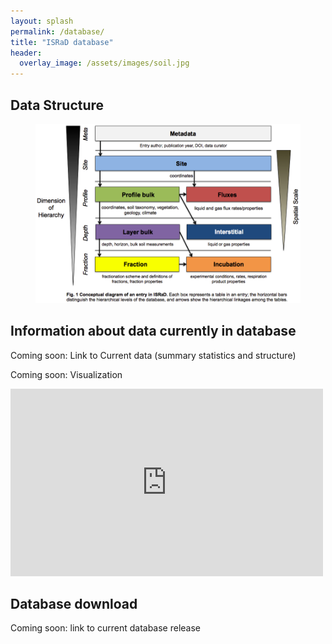 ```yaml
---
layout: splash
permalink: /database/
title: "ISRaD database"
header:
  overlay_image: /assets/images/soil.jpg
---
```


## Data Structure

<figure>
	<img src="https://github.com/International-Soil-Radiocarbon-Database/ISRaD/raw/master/assets/images/structure_new.png">
</figure>

## Information about data currently in database

Coming soon: Link to Current data (summary statistics and structure)

Coming soon: Visualization

<embed src="https://github.com/International-Soil-Radiocarbon-Database/ISRaD/raw/master/assets/plots/mtcars" style="width:500px; height: 300px;">

## Database download

Coming soon: link to current database release